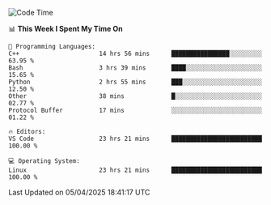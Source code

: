 
<!--START_SECTION:waka-->
![Code Time](http://img.shields.io/badge/Code%20Time-3%2C287%20hrs%202%20mins-blue)

📊 **This Week I Spent My Time On** 

```text
💬 Programming Languages: 
C++                      14 hrs 56 mins      ████████████████░░░░░░░░░   63.95 % 
Bash                     3 hrs 39 mins       ████░░░░░░░░░░░░░░░░░░░░░   15.65 % 
Python                   2 hrs 55 mins       ███░░░░░░░░░░░░░░░░░░░░░░   12.50 % 
Other                    38 mins             █░░░░░░░░░░░░░░░░░░░░░░░░   02.77 % 
Protocol Buffer          17 mins             ░░░░░░░░░░░░░░░░░░░░░░░░░   01.22 % 

🔥 Editors: 
VS Code                  23 hrs 21 mins      █████████████████████████   100.00 % 

💻 Operating System: 
Linux                    23 hrs 21 mins      █████████████████████████   100.00 % 
```


 Last Updated on 05/04/2025 18:41:17 UTC
<!--END_SECTION:waka-->

